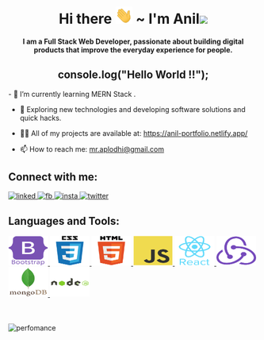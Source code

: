 <h1 align="center">Hi there <img src="https://raw.githubusercontent.com/ABSphreak/ABSphreak/master/gifs/Hi.gif" width="35" /> ~ I'm Anil<img width="33" bottom="-20" src="https://user-images.githubusercontent.com/97526754/173172254-697ba77e-bed8-4ffc-b1d1-2c20ede245b0.gif" /></h1>
<h4 align="center" margin="0px">I am a Full Stack Web Developer, passionate about building digital products that improve the everyday experience for people.</h4>

<h2 align="center">console.log("Hello World !!");</h2>
- 🌱 I’m currently learning  MERN Stack .

- 🤔   Exploring new technologies and developing software solutions and quick hacks.

- 👨‍💻 All of my projects are available at: https://anil-portfolio.netlify.app/

- 📫 How to reach me: mr.aplodhi@gmail.com
<h2>Connect with me:</h2>
       <a href="https://www.linkedin.com/in/anil-patel-0a8015182/">
         <img alt="linked" src="https://raw.githubusercontent.com/rahuldkjain/github-profile-readme-generator/master/src/images/icons/Social/linked-in-alt.svg"  width=80" height="60"
       > </a> 
       <a href="https://www.facebook.com/profile.php?id=100045785071784">
         <img alt="fb" src="https://raw.githubusercontent.com/rahuldkjain/github-profile-readme-generator/master/src/images/icons/Social/facebook.svg "  width=80" height="60"
       >
      </a>
       <a href="https://www.instagram.com/mr.aplodhi_/">
         <img alt="insta" src="https://raw.githubusercontent.com/rahuldkjain/github-profile-readme-generator/master/src/images/icons/Social/instagram.svg "  width=80" height="60"
       >
      </a>
        <a href="https://twitter.com/anilPat40475883?t=FCw5VRR831izK-LlQuOMIg&s=08">
         <img alt="twitter" src="https://raw.githubusercontent.com/rahuldkjain/github-profile-readme-generator/master/src/images/icons/Social/twitter.svg"   width=80" height="60"
       >
      </a>
      <br/>
  <h2>Languages and Tools:</h2>   
    <a href="https://getbootstrap.com/">
         <img alt="boot" src="https://raw.githubusercontent.com/devicons/devicon/master/icons/bootstrap/bootstrap-plain-wordmark.svg "  width=80" height="60"
       >
           <a href="https://www.w3schools.com/css/">
         <img alt="css" src="https://raw.githubusercontent.com/devicons/devicon/master/icons/css3/css3-original-wordmark.svg"  width=80" height="60"
       >
      <a href="https://www.w3.org/html/">
         <img alt="html" src="https://raw.githubusercontent.com/devicons/devicon/master/icons/html5/html5-original-wordmark.svg"  width=80" height="60"
       >
           <a href="https://developer.mozilla.org/en-US/docs/Web/JavaScript">
         <img alt="js" src="https://raw.githubusercontent.com/devicons/devicon/master/icons/javascript/javascript-original.svg"  width=80" height="60"
       >
            <a href="https://reactjs.org/">
         <img alt="react" src="https://raw.githubusercontent.com/devicons/devicon/master/icons/react/react-original-wordmark.svg"  width=80" height="60"
       >
           <a href="https://www.qries.com/">
         <img alt="redux" src="https://raw.githubusercontent.com/devicons/devicon/master/icons/redux/redux-original.svg"  width=80" height="60"
       >
      </a>
       <a href="https://www.mongodb.com/">
         <img alt="redux" src="https://raw.githubusercontent.com/devicons/devicon/master/icons/mongodb/mongodb-original-wordmark.svg"  width=80" height="60"
       >
        </a>
         <a href="https://www.mongodb.com/">
         <img alt="redux" src="https://raw.githubusercontent.com/devicons/devicon/master/icons/nodejs/nodejs-original-wordmark.svg"  width=80" height="60"
       >
        </a>
         <br/>
              <br/>
              <br/> 
              <br/>
             <img src="https://github-readme-stats.vercel.app/api?username=ap-lodhi&&show_icons=true&lite_color=fffff&icon_color=bb2acf&text_color=daf7dc&bg_color=151515" alt="perfomance" >
        
        
